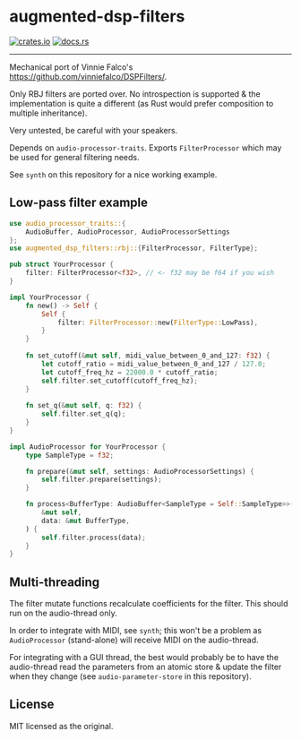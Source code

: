 # augmented-dsp-filters
[![crates.io](https://img.shields.io/crates/v/augmented-dsp-filters.svg)](https://crates.io/crates/augmented-dsp-filters)
[![docs.rs](https://docs.rs/augmented-dsp-filters/badge.svg)](https://docs.rs/augmented-dsp-filters/)
- - -

Mechanical port of Vinnie Falco's https://github.com/vinniefalco/DSPFilters/.

Only RBJ filters are ported over. No introspection is supported & the implementation is quite a different (as Rust would
prefer composition to multiple inheritance).

Very untested, be careful with your speakers.

Depends on `audio-processor-traits`. Exports `FilterProcessor` which may be used for general filtering needs.

See `synth` on this repository for a nice working example.

## Low-pass filter example

```rust
use audio_processor_traits::{
    AudioBuffer, AudioProcessor, AudioProcessorSettings
};
use augmented_dsp_filters::rbj::{FilterProcessor, FilterType};

pub struct YourProcessor {
    filter: FilterProcessor<f32>, // <- f32 may be f64 if you wish
}

impl YourProcessor {
    fn new() -> Self {
        Self {
            filter: FilterProcessor::new(FilterType::LowPass),
        }
    }
    
    fn set_cutoff(&mut self, midi_value_between_0_and_127: f32) {
        let cutoff_ratio = midi_value_between_0_and_127 / 127.0;
        let cutoff_freq_hz = 22000.0 * cutoff_ratio;
        self.filter.set_cutoff(cutoff_freq_hz);
    }
    
    fn set_q(&mut self, q: f32) {
        self.filter.set_q(q);
    }
}

impl AudioProcessor for YourProcessor {
    type SampleType = f32;

    fn prepare(&mut self, settings: AudioProcessorSettings) {
        self.filter.prepare(settings);
    }

    fn process<BufferType: AudioBuffer<SampleType = Self::SampleType>>(
        &mut self,
        data: &mut BufferType,
    ) {
        self.filter.process(data);
    }
}
```

## Multi-threading
The filter mutate functions recalculate coefficients for the filter. This should run on the audio-thread only.

In order to integrate with MIDI, see `synth`; this won't be a problem as `AudioProcessor` (stand-alone) will receive
MIDI on the audio-thread. 

For integrating with a GUI thread, the best would probably be to have the audio-thread read the parameters from an
atomic store & update the filter when they change (see `audio-parameter-store` in this repository).

## License
MIT licensed as the original.